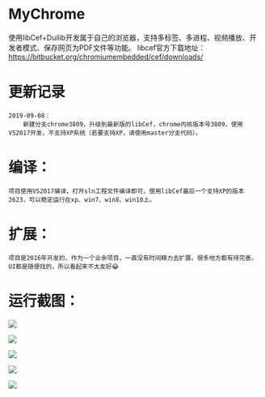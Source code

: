 # MyChrome
使用libCef+Duilib开发属于自己的浏览器，支持多标签、多进程、视频播放、开发者模式、保存网页为PDF文件等功能。
libcef官方下载地址：https://bitbucket.org/chromiumembedded/cef/downloads/

# 更新记录
    2019-09-08：
        新建分支chrome3809，升级到最新版的libCef，chrome内核版本号3809，使用VS2017开发，不支持XP系统（若要支持XP，请使用master分支代码）。

# 编译：  
    项目使用VS2017编译，打开sln工程文件编译即可，使用libCef最后一个支持XP的版本2623，可以稳定运行在xp、win7、win8、win10上。

# 扩展：  
    项目是2016年开发的，作为一个业余项目，一直没有时间精力去扩展，很多地方都有待完善。
    UI都是随便找的，所以看起来不太友好😂
    
    
# 运行截图：

![](https://raw.githubusercontent.com/JelinYao/MyChrome/master/img/1.png)

![](https://raw.githubusercontent.com/JelinYao/MyChrome/master/img/2.png)

![](https://raw.githubusercontent.com/JelinYao/MyChrome/master/img/3.png)

![](https://raw.githubusercontent.com/JelinYao/MyChrome/master/img/4.png)

![](https://raw.githubusercontent.com/JelinYao/MyChrome/master/img/5.png)
